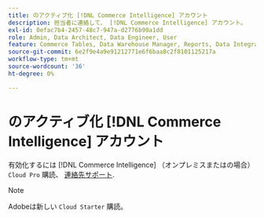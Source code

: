 ```yaml
---
title: のアクティブ化 [!DNL Commerce Intelligence] アカウント
description: 担当者に連絡して、 [!DNL Commerce Intelligence] アカウント。
exl-id: 0efac7b4-2457-48c7-947a-d2776b90a1dd
role: Admin, Data Architect, Data Engineer, User
feature: Commerce Tables, Data Warehouse Manager, Reports, Data Integration
source-git-commit: 6e2f9e4a9e91212771e6f6baa8c2f8101125217a
workflow-type: tm+mt
source-wordcount: '36'
ht-degree: 0%

---
```


# のアクティブ化 [!DNL Commerce Intelligence] アカウント

有効化するには [!DNL Commerce Intelligence] （オンプレミスまたはの場合） `Cloud Pro` 購読、 [連絡先サポート](https://experienceleague.adobe.com/docs/commerce-knowledge-base/kb/troubleshooting/miscellaneous/mbi-service-policies.html).

>[!NOTE]
>
>Adobeは新しい `Cloud Starter` 購読。
